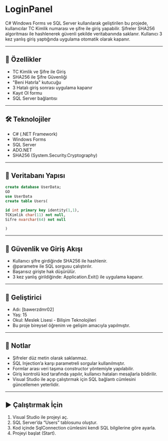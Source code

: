 # LoginPanel

C# Windows Forms ve SQL Server kullanılarak geliştirilen bu projede, kullanıcılar TC Kimlik numarası ve şifre ile giriş yapabilir. Şifreler SHA256 algoritması ile hashlenerek güvenli şekilde veritabanında saklanır. Kullanıcı 3 kez yanlış giriş yaptığında uygulama otomatik olarak kapanır.

---

## 🚀 Özellikler

- TC Kimlik ve Şifre ile Giriş
- SHA256 ile Şifre Güvenliği
- "Beni Hatırla" kutucuğu
- 3 Hatalı giriş sonrası uygulama kapanır
- Kayıt Ol formu
- SQL Server bağlantısı

---

## 🛠️ Teknolojiler

- C# (.NET Framework)
- Windows Forms
- SQL Server
- ADO.NET
- SHA256 (System.Security.Cryptography)

---

## 📂 Veritabanı Yapısı

```sql
create database UserData;
GO
use UserData
create table Users(

id int primary key identity(1,1),
TCKimlik char(11) not null,
Sifre nvarchar(64) not null

)
```

---

## 🔐 Güvenlik ve Giriş Akışı
- Kullanıcı şifre girdiğinde SHA256 ile hashlenir.
- @parametre ile SQL sorgusu çalıştırılır.
- Başarısız girişte hak düşürülür.
- 3 kez yanlış girildiğinde: Application.Exit() ile uygulama kapanır.

---

## 👤 Geliştirici
- Adı: [bawerzdmr02]
- Yaş: 15
- Okul: Meslek Lisesi - Bilişim Teknolojileri
- Bu proje bireysel öğrenim ve gelişim amacıyla yapılmıştır.

---

## 📌 Notlar
- Şifreler düz metin olarak saklanmaz.
- SQL Injection’a karşı parametreli sorgular kullanılmıştır.
- Formlar arası veri taşıma constructor yöntemiyle yapılabilir.
- Giriş kontrolü kod tarafında yapılır, kullanıcı hataları mesajlarla bildirilir.
- Visual Studio ile açıp çalıştırmak için SQL bağlantı cümlesini güncellemen yeterlidir.

---

## ▶️ Çalıştırmak İçin
1. Visual Studio ile projeyi aç.
2. SQL Server’da “Users” tablosunu oluştur.
3. Kod içinde SqlConnection cümlesini kendi SQL bilgilerine göre ayarla.
4. Projeyi başlat (Start).
